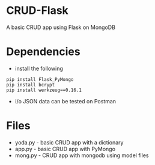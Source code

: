 # CRUD-Flask
A basic CRUD app using Flask on MongoDB
# Dependencies
- install the following
```
pip install Flask_PyMongo
pip install bcrypt
pip install werkzeug==0.16.1
```
- i/o JSON data can be tested on Postman 

# Files 
- yoda.py - basic CRUD app with a dictionary
- app.py - basic CRUD app with PyMongo
- mong.py - CRUD app with mongodb using model files
